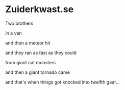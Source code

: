Zuiderkwast.se
==============

Two brothers

in a van

and then a meteor hit

and they ran as fast as they could

from giant cat monsters

and then a giant tornado came

and that's when things got knocked into twelfth gear...
